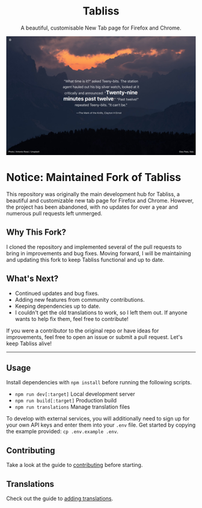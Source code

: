 <h1 align="center">Tabliss</h1>

<p align="center">A beautiful, customisable New Tab page for Firefox and Chrome.</p>

![Tabliss Screenshot](screenshot.png)

# Notice: Maintained Fork of Tabliss

This repository was originally the main development hub for Tabliss, a beautiful and customizable new tab page for Firefox and Chrome. However, the project has been abandoned, with no updates for over a year and numerous pull requests left unmerged.

## Why This Fork?

I cloned the repository and implemented several of the  pull requests to bring in  improvements and bug fixes. Moving forward, I will be maintaining and updating this fork to keep Tabliss functional and up to date.

## What's Next?

- Continued updates and bug fixes.
- Adding new features from community contributions.
- Keeping dependencies up to date.
- I couldn't get the old translations to work, so I left them out. If anyone wants to help fix them, feel free to contribute!

If you were a contributor to the original repo or have ideas for improvements, feel free to open an issue or submit a pull request. Let's keep Tabliss alive!

---



## Usage

Install dependencies with `npm install` before running the following scripts.

- `npm run dev[:target]` Local development server
- `npm run build[:target]` Production build
- `npm run translations` Manage translation files

To develop with external services, you will additionally need to sign up for your own API keys and enter them into your `.env` file. Get started by copying the example provided: `cp .env.example .env`.

## Contributing

Take a look at the guide to [contributing](CONTRIBUTING.md) before starting.

## Translations

Check out the guide to [adding translations](TRANSLATING.md).
